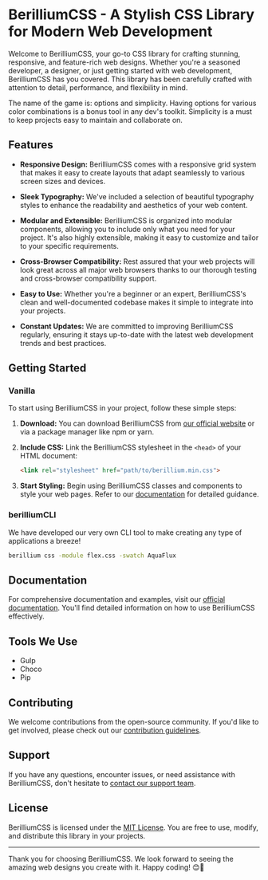 # BerilliumCSS - A Stylish CSS Library for Modern Web Development

Welcome to BerilliumCSS, your go-to CSS library for crafting stunning, responsive, and feature-rich web designs. Whether you're a seasoned developer, a designer, or just getting started with web development, BerilliumCSS has you covered. This library has been carefully crafted with attention to detail, performance, and flexibility in mind.

The name of the game is: options and simplicity. Having options for various color combinations is a bonus tool in any dev's toolkit. Simplicity is a must to keep projects easy to maintain and collaborate on.

## Features

- **Responsive Design:** BerilliumCSS comes with a responsive grid system that makes it easy to create layouts that adapt seamlessly to various screen sizes and devices.

- **Sleek Typography:** We've included a selection of beautiful typography styles to enhance the readability and aesthetics of your web content.

- **Modular and Extensible:** BerilliumCSS is organized into modular components, allowing you to include only what you need for your project. It's also highly extensible, making it easy to customize and tailor to your specific requirements.

- **Cross-Browser Compatibility:** Rest assured that your web projects will look great across all major web browsers thanks to our thorough testing and cross-browser compatibility support.

- **Easy to Use:** Whether you're a beginner or an expert, BerilliumCSS's clean and well-documented codebase makes it simple to integrate into your projects.

- **Constant Updates:** We are committed to improving BerilliumCSS regularly, ensuring it stays up-to-date with the latest web development trends and best practices.

## Getting Started

### Vanilla

To start using BerilliumCSS in your project, follow these simple steps:

1. **Download:** You can download BerilliumCSS from [our official website](https://berilliumcss.com) or via a package manager like npm or yarn.

2. **Include CSS:** Link the BerilliumCSS stylesheet in the `<head>` of your HTML document:

   ```html
   <link rel="stylesheet" href="path/to/berillium.min.css">
   ```

3. **Start Styling:** Begin using BerilliumCSS classes and components to style your web pages. Refer to our [documentation](https://berilliumcss.com/docs) for detailed guidance.

### berilliumCLI

We have developed our very own CLI tool to make creating any type of applications a breeze!

```bash
berillium css -module flex.css -swatch AquaFlux
```

## Documentation

For comprehensive documentation and examples, visit our [official documentation](https://berilliumcss.com/docs). You'll find detailed information on how to use BerilliumCSS effectively.

## Tools We Use

- Gulp
- Choco
- Pip

## Contributing

We welcome contributions from the open-source community. If you'd like to get involved, please check out our [contribution guidelines](https://github.com/berilliumcss/contributing).

## Support

If you have any questions, encounter issues, or need assistance with BerilliumCSS, don't hesitate to [contact our support team](https://berilliumcss.com/support).

## License

BerilliumCSS is licensed under the [MIT License](https://opensource.org/licenses/MIT). You are free to use, modify, and distribute this library in your projects.

---

Thank you for choosing BerilliumCSS. We look forward to seeing the amazing web designs you create with it. Happy coding! 😊🚀

